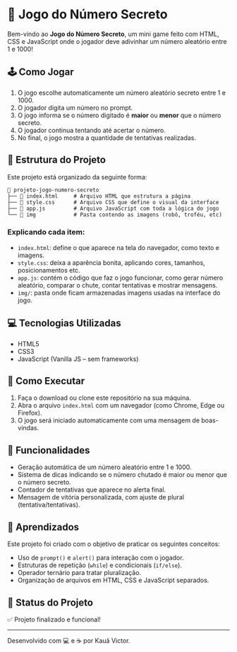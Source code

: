 # 🎯 Jogo do Número Secreto

Bem-vindo ao **Jogo do Número Secreto**, um mini game feito com HTML, CSS e JavaScript onde o jogador deve adivinhar um número aleatório entre 1 e 1000!

## 🕹️ Como Jogar

1. O jogo escolhe automaticamente um número aleatório secreto entre 1 e 1000.
2. O jogador digita um número no prompt.
3. O jogo informa se o número digitado é **maior** ou **menor** que o número secreto.
4. O jogador continua tentando até acertar o número.
5. No final, o jogo mostra a quantidade de tentativas realizadas.

## 📂 Estrutura do Projeto

Este projeto está organizado da seguinte forma:

```text
📁 projeto-jogo-numero-secreto
├── 📄 index.html     # Arquivo HTML que estrutura a página
├── 📄 style.css      # Arquivo CSS que define o visual da interface
├── 📄 app.js         # Arquivo JavaScript com toda a lógica do jogo
└── 📁 img            # Pasta contendo as imagens (robô, troféu, etc)

```
### Explicando cada item:
- `index.html`: define o que aparece na tela do navegador, como texto e imagens.
- `style.css`: deixa a aparência bonita, aplicando cores, tamanhos, posicionamentos etc.
- `app.js`: contém o código que faz o jogo funcionar, como gerar número aleatório, comparar o chute, contar tentativas e mostrar mensagens.
- `img/`: pasta onde ficam armazenadas imagens usadas na interface do jogo.

## 💻 Tecnologias Utilizadas

- HTML5
- CSS3
- JavaScript (Vanilla JS – sem frameworks)

## 🚀 Como Executar

1. Faça o download ou clone este repositório na sua máquina.
2. Abra o arquivo `index.html` com um navegador (como Chrome, Edge ou Firefox).
3. O jogo será iniciado automaticamente com uma mensagem de boas-vindas.

## 📌 Funcionalidades

- Geração automática de um número aleatório entre 1 e 1000.
- Sistema de dicas indicando se o número chutado é maior ou menor que o número secreto.
- Contador de tentativas que aparece no alerta final.
- Mensagem de vitória personalizada, com ajuste de plural (tentativa/tentativas).

## 🧠 Aprendizados

Este projeto foi criado com o objetivo de praticar os seguintes conceitos:
- Uso de `prompt()` e `alert()` para interação com o jogador.
- Estruturas de repetição (`while`) e condicionais (`if/else`).
- Operador ternário para tratar pluralização.
- Organização de arquivos em HTML, CSS e JavaScript separados.

## 📅 Status do Projeto

✅ Projeto finalizado e funcional!  


---

Desenvolvido com 💻 e ☕ por Kauã Victor.

